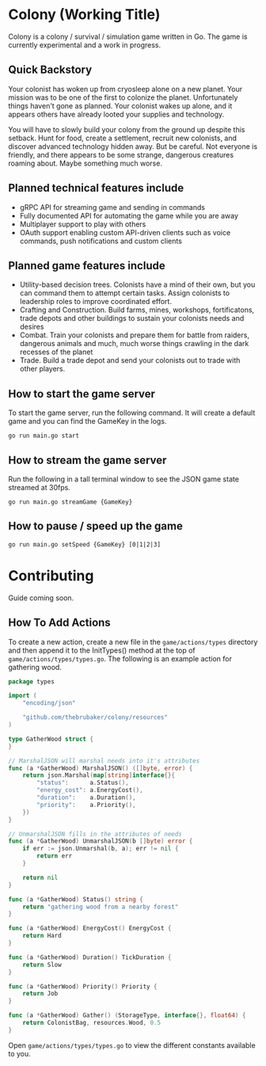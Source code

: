 # Colony (Working Title)

Colony is a colony / survival / simulation game written in Go. The game is currently experimental and a work in progress.

## Quick Backstory

Your colonist has woken up from cryosleep alone on a new planet. Your mission was to be one of the first to colonize the planet. Unfortunately things haven't gone as planned. Your colonist wakes up alone, and it appears others have already looted your supplies and technology.

You will have to slowly build your colony from the ground up despite this setback. Hunt for food, create a settlement, recruit new colonists, and discover advanced technology hidden away. But be careful. Not everyone is friendly, and there appears to be some strange, dangerous creatures roaming about. Maybe something much worse.

## Planned technical features include

- gRPC API for streaming game and sending in commands
- Fully documented API for automating the game while you are away
- Multiplayer support to play with others
- OAuth support enabling custom API-driven clients such as voice commands, push notifications and custom clients

## Planned game features include

- Utility-based decision trees. Colonists have a mind of their own, but you can command them to attempt certain tasks. Assign colonists to leadership roles to improve coordinated effort.
- Crafting and Construction. Build farms, mines, workshops, fortificatons, trade depots and other buildings to sustain your colonists needs and desires
- Combat. Train your colonists and prepare them for battle from raiders, dangerous animals and much, much worse things crawling in the dark recesses of the planet
- Trade. Build a trade depot and send your colonists out to trade with other players.

## How to start the game server

To start the game server, run the following command. It will create a default game and you can find the GameKey in the logs.

```script
go run main.go start
```

## How to stream the game server

Run the following in a tall terminal window to see the JSON game state streamed at 30fps.

```script
go run main.go streamGame {GameKey}
```

## How to pause / speed up the game

```script
go run main.go setSpeed {GameKey} [0|1|2|3]
```

# Contributing

Guide coming soon.

## How To Add Actions

To create a new action, create a new file in the `game/actions/types` directory and then append it to the InitTypes() method at the top of `game/actions/types/types.go`. The following is an example action for gathering wood.

```go
package types

import (
	"encoding/json"

	"github.com/thebrubaker/colony/resources"
)

type GatherWood struct {
}

// MarshalJSON will marshal needs into it's attributes
func (a *GatherWood) MarshalJSON() ([]byte, error) {
	return json.Marshal(map[string]interface{}{
		"status":      a.Status(),
		"energy_cost": a.EnergyCost(),
		"duration":    a.Duration(),
		"priority":    a.Priority(),
	})
}

// UnmarshalJSON fills in the attributes of needs
func (a *GatherWood) UnmarshalJSON(b []byte) error {
	if err := json.Unmarshal(b, a); err != nil {
		return err
	}

	return nil
}

func (a *GatherWood) Status() string {
	return "gathering wood from a nearby forest"
}

func (a *GatherWood) EnergyCost() EnergyCost {
	return Hard
}

func (a *GatherWood) Duration() TickDuration {
	return Slow
}

func (a *GatherWood) Priority() Priority {
	return Job
}

func (a *GatherWood) Gather() (StorageType, interface{}, float64) {
	return ColonistBag, resources.Wood, 0.5
}
```

Open `game/actions/types/types.go` to view the different constants available to you.
